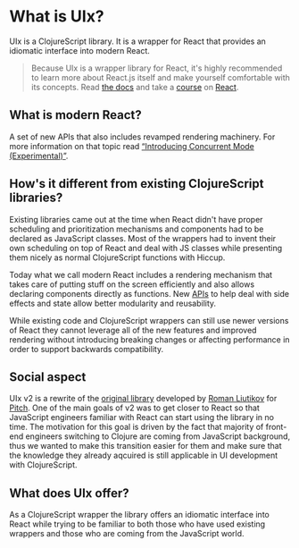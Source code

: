 # What is UIx?

UIx is a ClojureScript library. It is a wrapper for React that provides an idiomatic interface into modern React.

> Because UIx is a wrapper library for React, it's highly recommended to learn more about React.js itself and make yourself comfortable with its concepts. Read [the docs](https://beta.reactjs.org/) and take a [course](https://epicreact.dev/) on [React](https://www.joyofreact.com/).

## What is modern React?

A set of new APIs that also includes revamped rendering machinery. For more information on that topic read [“Introducing Concurrent Mode (Experimental)”](https://17.reactjs.org/docs/concurrent-mode-intro.html).

## How's it different from existing ClojureScript libraries?

Existing libraries came out at the time when React didn't have proper scheduling and prioritization mechanisms and components had to be declared as JavaScript classes. Most of the wrappers had to invent their own scheduling on top of React and deal with JS classes while presenting them nicely as normal ClojureScript functions with Hiccup.

Today what we call modern React includes a rendering mechanism that takes care of putting stuff on the screen efficiently and also allows declaring components directly as functions. New [APIs](https://reactjs.org/docs/hooks-intro.html) to help deal with side effects and state allow better modularity and reusability.

While existing code and ClojureScript wrappers can still use newer versions of React they cannot leverage all of the new features and improved rendering without introducing breaking changes or affecting performance in order to support backwards compatibility.

## Social aspect

UIx v2 is a rewrite of the [original library](https://github.com/roman01la/uix) developed by [Roman Liutikov](https://github.com/roman01la) for [Pitch](https://pitch.com/). One of the main goals of v2 was to get closer to React so that JavaScript engineers familiar with React can start using the library in no time. The motivation for this goal is driven by the fact that majority of front-end engineers switching to Clojure are coming from JavaScript background, thus we wanted to make this transition easier for them and make sure that the knowledge they already aqcuired is still applicable in UI development with ClojureScript.

## What does UIx offer?

As a ClojureScript wrapper the library offers an idiomatic interface into React while trying to be familiar to both those who have used existing wrappers and those who are coming from the JavaScript world.
